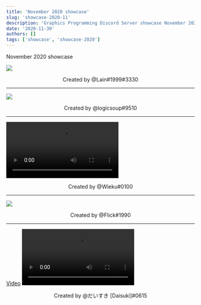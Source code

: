 ```yaml
---
title: 'November 2020 showcase'
slug: 'showcase-2020-11'
description: 'Graphics Programming Discord Server showcase November 2020'
date: '2020-11-30'
authors: []
tags: ['showcase', 'showcase-2020']
---
```


November 2020 showcase
<!-- truncate -->

![](https://imgur.com/jLL020P.jpg)
<center>Created by @Lain#1999#3330</center>

<hr/>

![](https://imgur.com/7Dqp5bE.jpg)
<center>Created by @logicsoup#9510</center>

<hr/>

<video src="https://imgur.com/3umxq1j.mp4"></video>
<center>Created by @Wieku#0100</center>

<hr/>

![](https://imgur.com/uUPM0j0.jpg)
<center>Created by @Flick#1990</center>

<hr/>

[Video](https://imgur.com/4UoiiM8.mp4)
<video src="https://imgur.com/4UoiiM8.mp4"></video>
<center>Created by @だいすき [Daisuki]#0615</center>